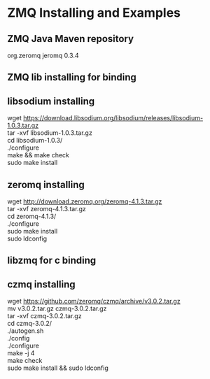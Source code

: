 # ZMQ Installing and Examples

## ZMQ Java Maven repository

<dependency>  
	<groupId>org.zeromq</groupId>  
	<artifactId>jeromq</artifactId>  
	<version>0.3.4</version>  
</dependency>  


## ZMQ lib installing for binding

## libsodium installing

wget https://download.libsodium.org/libsodium/releases/libsodium-1.0.3.tar.gz  
tar -xvf libsodium-1.0.3.tar.gz  
cd libsodium-1.0.3/  
./configure  
make && make check  
sudo make install  


## zeromq installing

wget http://download.zeromq.org/zeromq-4.1.3.tar.gz  
tar -xvf zeromq-4.1.3.tar.gz   
cd zeromq-4.1.3/  
./configure   
sudo make install  
sudo ldconfig  

## libzmq for c binding

## czmq installing

wget https://github.com/zeromq/czmq/archive/v3.0.2.tar.gz  
mv v3.0.2.tar.gz czmq-3.0.2.tar.gz  
tar -xvf czmq-3.0.2.tar.gz  
cd czmq-3.0.2/  
./autogen.sh  
./config  
./configure  
make -j 4  
make check  
sudo make install && sudo ldconfig  

